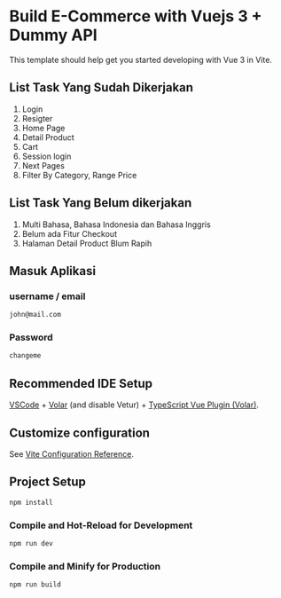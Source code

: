 # Build E-Commerce with Vuejs 3 + Dummy API

This template should help get you started developing with Vue 3 in Vite.

## List Task Yang Sudah Dikerjakan
1. Login
2. Resigter
3. Home Page
4. Detail Product
5. Cart
6. Session login
7. Next Pages
8. Filter By Category, Range Price

   
## List Task Yang Belum dikerjakan
1. Multi Bahasa, Bahasa Indonesia dan Bahasa Inggris
2. Belum ada Fitur Checkout
3. Halaman Detail Product Blum Rapih


## Masuk Aplikasi


### username / email
```sh
john@mail.com
```

### Password
```sh
changeme
```
   

## Recommended IDE Setup

[VSCode](https://code.visualstudio.com/) + [Volar](https://marketplace.visualstudio.com/items?itemName=Vue.volar) (and disable Vetur) + [TypeScript Vue Plugin (Volar)](https://marketplace.visualstudio.com/items?itemName=Vue.vscode-typescript-vue-plugin).

## Customize configuration

See [Vite Configuration Reference](https://vitejs.dev/config/).

## Project Setup
```sh
npm install
```

### Compile and Hot-Reload for Development

```sh
npm run dev
```

### Compile and Minify for Production

```sh
npm run build
```
